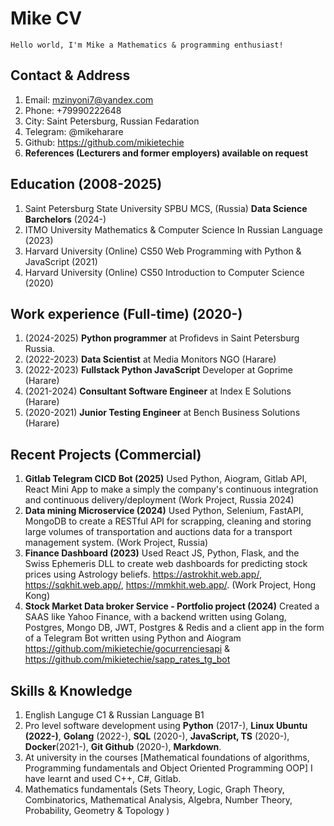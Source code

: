 # Mike CV

`Hello world, I'm Mike a Mathematics & programming enthusiast!`

## Contact & Address

1. Email: <mzinyoni7@yandex.com>
2. Phone: +79990222648
3. City: Saint Petersburg, Russian Fedaration
4. Telegram: @mikeharare
5. Github: <https://github.com/mikietechie>
6. **References (Lecturers and former employers) available on request**

## Education (2008-2025)

1. Saint Petersburg State University SPBU MCS, (Russia) **Data Science Barchelors** (2024-)
2. ITMO University Mathematics & Computer Science In Russian Language (2023)
3. Harvard University (Online) CS50 Web Programming with Python & JavaScript (2021)
4. Harvard University (Online) CS50 Introduction to Computer Science (2020)

## Work experience (Full-time) (2020-)

1. (2024-2025) **Python programmer** at Profidevs in Saint Petersburg Russia.
2. (2022-2023) **Data Scientist** at Media Monitors NGO (Harare)
3. (2022-2023) **Fullstack Python JavaScript** Developer at Goprime (Harare)
4. (2021-2024) **Consultant Software Engineer** at Index E Solutions (Harare)
5. (2020-2021) **Junior Testing Engineer** at Bench Business Solutions (Harare)

## Recent Projects (Commercial)

1. **Gitlab Telegram CICD Bot (2025)** Used Python, Aiogram, Gitlab API, React Mini App to make a simply the company's continuous integration and continuous delivery/deployment (Work Project, Russia 2024)
2. **Data mining Microservice (2024)** Used Python, Selenium, FastAPI, MongoDB to create a RESTful API for scrapping, cleaning and storing large volumes of transportation and auctions data for a transport management system. (Work Project, Russia)
3. **Finance Dashboard (2023)** Used React JS, Python, Flask, and the Swiss Ephemeris DLL to create web dashboards for predicting stock prices using Astrology beliefs. <https://astrokhit.web.app/>, <https://sqkhit.web.app/>, <https://mmkhit.web.app/>. (Work Project, Hong Kong)
4. **Stock Market Data broker Service - Portfolio project (2024)** Created a SAAS like Yahoo Finance, with a backend written using Golang, Postgres, Mongo DB, JWT, Postgres & Redis and a client app in the form of a Telegram Bot written using Python and Aiogram <https://github.com/mikietechie/gocurrenciesapi> & <https://github.com/mikietechie/sapp_rates_tg_bot>

## Skills & Knowledge

1. English Languge C1 & Russian Language B1
2. Pro level software development using **Python** (2017-), **Linux Ubuntu (2022-)**, **Golang** (2022-), **SQL** (2020-), **JavaScript, TS** (2020-), **Docker**(2021-), **Git Github** (2020-), **Markdown**.
3. At university in the courses [Mathematical foundations of algorithms, Programming fundamentals and Object Oriented Programming OOP] I have learnt and used C++, C#, Gitlab.
4. Mathematics fundamentals (Sets Theory, Logic, Graph Theory, Combinatorics, Mathematical Analysis, Algebra, Number Theory, Probability, Geometry & Topology )
<!--5. I have a good grasp of these concepts web applications architecture, version control, API documentation, message queues, caching, reverse proxies, server configuration, security, communication, sockets, stress & unit testing, SQL, No SQL, systems integration, data mining, cleaning and technical projects documentation -->
